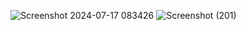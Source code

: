 ![Screenshot 2024-07-17 083426](https://github.com/user-attachments/assets/ec6f2063-ae0c-4332-8d4f-f336debf4d9b)
![Screenshot (201)](https://github.com/user-attachments/assets/bc2427f1-cdb3-4b40-ba71-ebd424a0297a)
